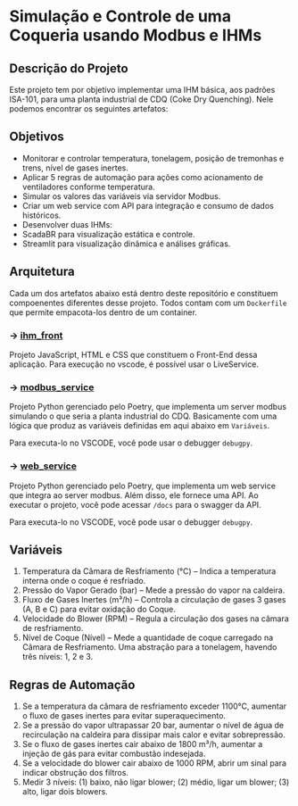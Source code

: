 # Simulação e Controle de uma Coqueria usando Modbus e IHMs

## Descrição do Projeto
Este projeto tem por objetivo implementar uma IHM básica, aos padrões ISA-101, para uma planta industrial de CDQ (Coke Dry Quenching).
Nele podemos encontrar os seguintes artefatos:

## Objetivos
- Monitorar e controlar temperatura, tonelagem, posição de tremonhas e trens, nível de gases inertes.
- Aplicar 5 regras de automação para ações como acionamento de ventiladores conforme temperatura.
- Simular os valores das variáveis via servidor Modbus.
- Criar um web service com API para integração e consumo de dados históricos.
- Desenvolver duas IHMs:
- ScadaBR para visualização estática e controle.
- Streamlit para visualização dinâmica e análises gráficas.

## Arquitetura

Cada um dos artefatos abaixo está dentro deste repositório e constituem compoenentes diferentes desse projeto.
Todos contam com um `Dockerfile` que permite empacota-los dentro de um container. 

### → [ihm_front](https://github.com/Batchuka/ifes-integracao-industrial/tree/main/ihm_front)
Projeto JavaScript, HTML e CSS que constituem o Front-End dessa aplicação. Para execução no vscode, é possível usar o LiveService.

### → [modbus_service](https://github.com/Batchuka/ifes-integracao-industrial/tree/main/modbus_service)
Projeto Python gerenciado pelo Poetry, que implementa um server modbus simulando o que seria a planta industrial do CDQ.
Basicamente com uma lógica que produz as variáveis definidas em aqui abaixo em `Variáveis`.

Para executa-lo no VSCODE, você pode usar o debugger `debugpy`.

### → [web_service](https://github.com/Batchuka/ifes-integracao-industrial/tree/main/web_service)
Projeto Python gerenciado pelo Poetry, que implementa um web service que integra ao server modbus.
Além disso, ele fornece uma API. Ao executar o projeto, você pode acessar `/docs` para o swagger da API.

Para executa-lo no VSCODE, você pode usar o debugger `debugpy`.
## Variáveis

1. Temperatura da Câmara de Resfriamento (°C) – Indica a temperatura interna onde o coque é resfriado.
2. Pressão do Vapor Gerado (bar) – Mede a pressão do vapor na caldeira.
3. Fluxo de Gases Inertes (m³/h) – Controla a circulação de gases 3 gases (A, B e C) para evitar oxidação do Coque.
4. Velocidade do Blower (RPM) – Regula a circulação dos gases na câmara de resfriamento.
5. Nível de Coque (Nível) – Mede a quantidade de coque carregado na Câmara de Resfriamento. Uma abstração para a tonelagem, havendo três níveis: 1, 2 e 3.

## Regras de Automação
1. Se a temperatura da câmara de resfriamento exceder 1100°C, aumentar o fluxo de gases inertes para evitar superaquecimento.
2. Se a pressão do vapor ultrapassar 20 bar, aumentar o nível de água de recirculação na caldeira para dissipar mais calor e evitar sobrepressão.
3. Se o fluxo de gases inertes cair abaixo de 1800 m³/h, aumentar a injeção de gás para evitar combustão indesejada.
4. Se a velocidade do blower cair abaixo de 1000 RPM, abrir um sinal para indicar obstrução dos filtros.
5. Medir 3 níveis: (1) baixo, não ligar blower; (2) médio, ligar um blower; (3) alto, ligar dois blowers.
